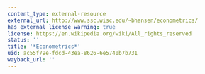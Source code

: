 ```yaml
---
content_type: external-resource
external_url: http://www.ssc.wisc.edu/~bhansen/econometrics/
has_external_license_warning: true
license: https://en.wikipedia.org/wiki/All_rights_reserved
status: ''
title: '*Econometrics*'
uid: ac55f79e-fdcd-43ea-8626-6e5740b7b731
wayback_url: ''
---
```

